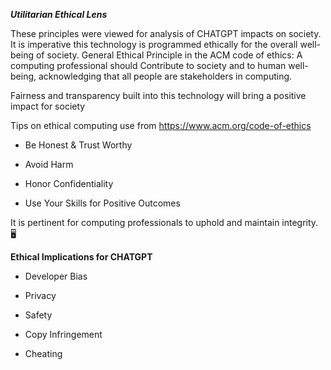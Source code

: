 ***Utilitarian Ethical Lens***


These principles were viewed for analysis of CHATGPT impacts on society.
It is imperative this technology is programmed ethically for the overall well-being of society.
General Ethical Principle in the ACM code of ethics:  A computing professional should
Contribute to society and to human well-being, acknowledging that all people are stakeholders in computing.

Fairness and transparency built into this technology will bring a positive impact for society


Tips on ethical computing use from https://www.acm.org/code-of-ethics

- Be Honest & Trust Worthy

- Avoid Harm

- Honor Confidentiality

- Use Your Skills for Positive Outcomes

It is pertinent for computing professionals to uphold and maintain integrity.   🖥️


**Ethical Implications for CHATGPT**


- Developer Bias
         
- Privacy 
                   
- Safety 
                        
- Copy Infringement

- Cheating

